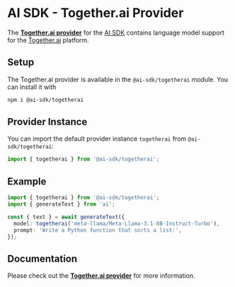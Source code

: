 # AI SDK - Together.ai Provider

The **[Together.ai provider](https://sdk.vercel.ai/providers/ai-sdk-providers/togetherai)** for the [AI SDK](https://sdk.vercel.ai/docs) contains language model support for the [Together.ai](https://together.ai) platform.

## Setup

The Together.ai provider is available in the `@ai-sdk/togetherai` module. You can install it with

```bash
npm i @ai-sdk/togetherai
```

## Provider Instance

You can import the default provider instance `togetherai` from `@ai-sdk/togetherai`:

```ts
import { togetherai } from '@ai-sdk/togetherai';
```

## Example

```ts
import { togetherai } from '@ai-sdk/togetherai';
import { generateText } from 'ai';

const { text } = await generateText({
  model: togetherai('meta-llama/Meta-Llama-3.1-8B-Instruct-Turbo'),
  prompt: 'Write a Python function that sorts a list:',
});
```

## Documentation

Please check out the **[Together.ai provider](https://sdk.vercel.ai/providers/ai-sdk-providers/togetherai)** for more information.
